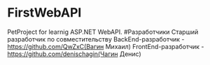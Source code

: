 # FirstWebAPI
PetProject for learnig ASP.NET WebAPI.
#Разработчики
Старший разработчик по совместительству BackEnd-разработчик - https://github.com/QwZxC(Вагин Михаил)
FrontEnd-разработчик - https://github.com/denischagin(Чагин Денис)
